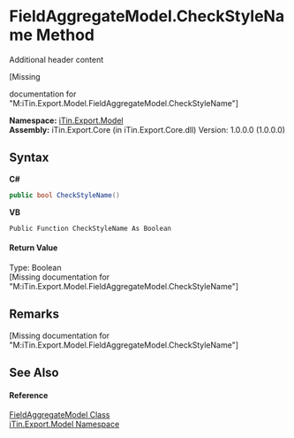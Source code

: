 # FieldAggregateModel.CheckStyleName Method 
Additional header content 

\[Missing <summary> documentation for "M:iTin.Export.Model.FieldAggregateModel.CheckStyleName"\]

**Namespace:**&nbsp;<a href="ef57ffcc-e95e-b212-5a46-9aa6f5a3511f">iTin.Export.Model</a><br />**Assembly:**&nbsp;iTin.Export.Core (in iTin.Export.Core.dll) Version: 1.0.0.0 (1.0.0.0)

## Syntax

**C#**<br />
``` C#
public bool CheckStyleName()
```

**VB**<br />
``` VB
Public Function CheckStyleName As Boolean
```


#### Return Value
Type: Boolean<br />\[Missing <returns> documentation for "M:iTin.Export.Model.FieldAggregateModel.CheckStyleName"\]

## Remarks
\[Missing <remarks> documentation for "M:iTin.Export.Model.FieldAggregateModel.CheckStyleName"\]

## See Also


#### Reference
<a href="afa9b137-c521-7755-b96e-fedcd508a100">FieldAggregateModel Class</a><br /><a href="ef57ffcc-e95e-b212-5a46-9aa6f5a3511f">iTin.Export.Model Namespace</a><br />